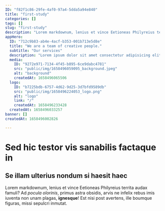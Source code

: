 ```yaml
---
ID: "f82f1c86-29fe-4af0-97a4-5dda5a94e840"
title: "first-study"
categories: []
tags: []
slug: "first-study"
description: "Lorem markdownum, lenius et vince Eetioneas Philyreius territa audax famuli?"
appHero:
  ID: "712c9b83-ab4e-4acf-b353-001b713e5d8e"
  title: "We are a team of creative people."
  subtitle: "Our services"
  description: "Lorem ipsum dolor sit amet consectetur adipisicing elit. Dolor nemo libero laboriosam? Illum, nam. Repellendus aliquid, soluta, recusandae rem eaque dignissimos velit voluptatem tenetur?"
  media:
    ID: "9272e971-7134-4f45-b895-6ce9dabc4781"
    src: "public/img/1658496059095_background.jpeg"
    alt: "background"
    createdAt: 1658496065506
  logo:
    ID: "b7225bdb-6757-4d62-9d25-3d7bfd9589db"
    src: "public/img/1658496224053_logo.png"
    alt: "logo"
    link: "/"
    createdAt: 1658496233428
  createdAt: 1658496033257
banner: []
createdAt: 1658496002826

---
```

# Sed hic testor vis sanabilis factaque in

## Se illam ulterius nondum si haesit haec

Lorem markdownum, lenius et vince Eetioneas Philyreius territa audax famuli? Ad
*pocula olorinis*, primus astra obsidis, arvis ne infelix rebus imis iuventa non
unam plagas, **ignesque**! Est nisi post avertens, ille boumque figuras, missi
sepulcri inmutat.